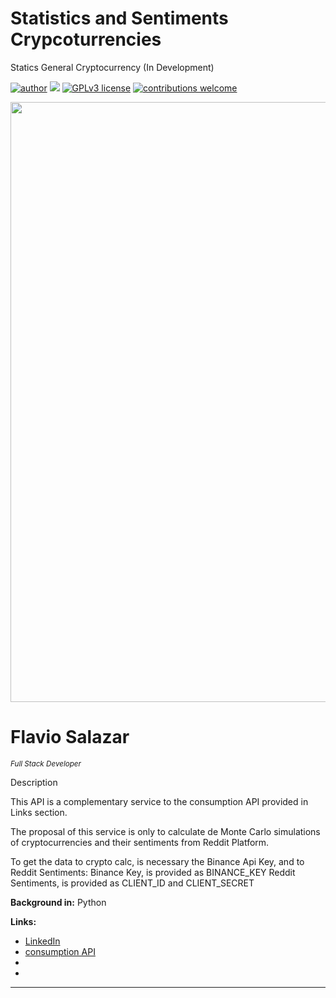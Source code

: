 # Statistics and Sentiments Crypcoturrencies
Statics General Cryptocurrency (In Development)

[![author](https://img.shields.io/badge/author-FlavioSalazar-red.svg)](https://www.linkedin.com/in/flavio-r-salazar) [![](https://img.shields.io/badge/python-blue.svg)](https://www.python.org/downloads/release/python-370/) [![GPLv3 license](https://img.shields.io/badge/License-GPLv3-blue.svg)](http://perso.crans.org/besson/LICENSE.html) [![contributions welcome](https://img.shields.io/badge/contributions-welcome-brightgreen.svg?style=flat)](https://github.com/salazarf92/crypto-master-api/issues)

<p align="center">
  <img src="crypto1.jpg" width="960px" heigth="240px" >
</p>

# Flavio Salazar
<sub>*Full Stack Developer*</sub>

Description

  This API is a complementary service to the consumption API provided in Links section.
  
  The proposal of this service is only to calculate de Monte Carlo simulations of cryptocurrencies and their sentiments from Reddit Platform.
  
  To get the data to crypto calc, is necessary the Binance Api Key, and to Reddit Sentiments:
  Binance Key, is provided as BINANCE_KEY
  Reddit Sentiments, is provided as CLIENT_ID and CLIENT_SECRET

**Background in:** Python

**Links:**
* [LinkedIn](https://www.linkedin.com/in/flavio-r-salazar)
* [consumption API](https://github.com/SalazarF92/crypto-master-api)
* [Binance API KEY]:(https://www.binance.com/en/support/faq/how-to-create-api-360002502072)
* [Reddit CLIENT_ID and CLIENT_SECRET]: (https://www.reddit.com/r/redditdev/comments/hasnnc/where_do_i_find_the_reddit_client_id_and_secret/)



---




